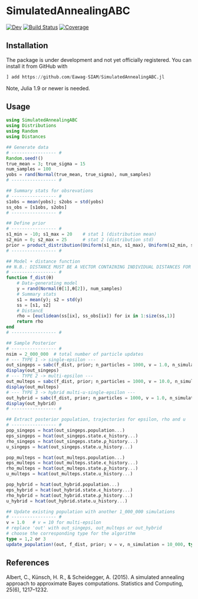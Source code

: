 # SimulatedAnnealingABC

[![Dev](https://img.shields.io/badge/docs-dev-blue.svg)](https://scheidan.github.io/SimulatedAnnealingABC.jl/dev/)
[![Build Status](https://github.com/Eawag-SIAM/SimulatedAnnealingABC.jl/actions/workflows/CI.yml/badge.svg?branch=main)](https://github.com/Eawag-SIAM/SimulatedAnnealingABC.jl/actions/workflows/CI.yml?query=branch%3Amain)
[![Coverage](https://codecov.io/gh/Eawag-SIAM/SimulatedAnnealingABC.jl/branch/main/graph/badge.svg)](https://codecov.io/gh/Eawag-SIAM/SimulatedAnnealingABC.jl)


## Installation
The package is under development and not yet officially registered. You can install it from GitHub with
```Julia
] add https://github.com/Eawag-SIAM/SimulatedAnnealingABC.jl
```
Note, Julia 1.9 or newer is needed.

## Usage

```Julia
using SimulatedAnnealingABC
using Distributions
using Random
using Distances

## Generate data
# ----------------- #
Random.seed!()
true_mean = 3; true_sigma = 15
num_samples = 100
yobs = rand(Normal(true_mean, true_sigma), num_samples)
# ----------------- #

## Summary stats for obsrevations
# ----------------- #
s1obs = mean(yobs); s2obs = std(yobs) 
ss_obs = [s1obs, s2obs]
# ----------------- #

## Define prior
# ----------------- #
s1_min = -10; s1_max = 20    # stat 1 (distribution mean)
s2_min = 0; s2_max = 25      # stat 2 (distribution std)
prior = product_distribution(Uniform(s1_min, s1_max), Uniform(s2_min, s2_max))
# ----------------- #

## Model + distance function
## N.B.: DISTANCE MUST BE A VECTOR CONTAINING INDIVIDUAL DISTANCES FOR EACH STAT
# ----------------- #
function f_dist(θ)
	# Data-generating model
	y = rand(Normal(θ[1],θ[2]), num_samples)
	# Summary stats
	s1 = mean(y); s2 = std(y)
	ss = [s1, s2]
	# DistancE
	rho = [euclidean(ss[ix], ss_obs[ix]) for ix in 1:size(ss,1)]
	return rho
end
# ----------------- #

## Sample Posterior
# ----------------- #
nsim = 2_000_000  # total number of particle updates
# --- TYPE 1 -> single-epsilon ---
out_singeps = sabc(f_dist, prior; n_particles = 1000, v = 1.0, n_simulation = nsim, type = 1)
display(out_singeps)
# --- TYPE 2 -> multi-epsilon ---
out_multeps = sabc(f_dist, prior; n_particles = 1000, v = 10.0, n_simulation = nsim, type = 2)
display(out_multeps)
# --- TYPE 3 -> hybrid multi-u-single-epsilon ---
out_hybrid = sabc(f_dist, prior; n_particles = 1000, v = 1.0, n_simulation = nsim, type = 3)
display(out_hybrid)
# ----------------- #

## Extract posterior population, trajectories for epsilon, rho and u
# ----------------- #
pop_singeps = hcat(out_singeps.population...)
eps_singeps = hcat(out_singeps.state.ϵ_history...)
rho_singeps = hcat(out_singeps.state.ρ_history...)
u_singeps = hcat(out_singeps.state.u_history...)

pop_multeps = hcat(out_multeps.population...)
eps_multeps = hcat(out_multeps.state.ϵ_history...)
rho_multeps = hcat(out_multeps.state.ρ_history...)
u_multeps = hcat(out_multeps.state.u_history...)

pop_hybrid = hcat(out_hybrid.population...)
eps_hybrid = hcat(out_hybrid.state.ϵ_history...)
rho_hybrid = hcat(out_hybrid.state.ρ_history...)
u_hybrid = hcat(out_hybrid.state.u_history...)

## Update existing population with another 1_000_000 simulations
# ----------------- #
v = 1.0   # v = 10 for multi-epsilon
# replace 'out' with out_singeps, out_multeps or out_hybrid
# choose the corresponding type for the algorithm
type = 1,2 or 3
update_population!(out, f_dist, prior; v = v, n_simulation = 10_000, type = type)

```

## References

Albert, C., Künsch, H. R., & Scheidegger, A. (2015). A simulated annealing approach to approximate Bayes computations. Statistics and Computing, 25(6), 1217–1232.
